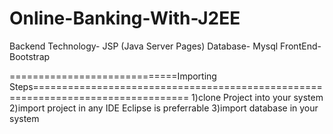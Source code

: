 # Online-Banking-With-J2EE
Backend Technology- JSP (Java Server Pages)
Database- Mysql
FrontEnd- Bootstrap

=============================Importing Steps=================================================================================
1)clone Project into your system
2)import project in any IDE Eclipse is preferrable
3)import database in your system
